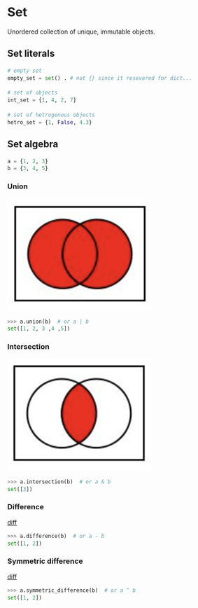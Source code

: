 # Set
Unordered collection of unique, immutable objects.
## Set literals
```python
# empty set
empty_set = set() . # not {} since it resevered for dict...

# set of objects
int_set = {1, 4, 2, 7}

# set of hetrogenous objects
hetro_set = {1, False, 4.3}
```
## Set algebra
```python
a = {1, 2, 3}
b = {3, 4, 5}
```
### Union
![unioun](/images/p17-union.png)
```python
>>> a.union(b)  # or a | b
set([1, 2, 3 ,4 ,5])
```
### Intersection
![intersect](/images/p17-intersect.png)
```python
>>> a.intersection(b)  # or a & b
set([3])
```
### Difference
[diff](/images/p17-difference.png)
```python
>>> a.difference(b)  # or a - b
set([1, 2])
```
### Symmetric difference
[diff](/images/p17-symmetric-difference.png)
```python
>>> a.symmetric_difference(b)  # or a ^ b
set([1, 2])
```
<!--stackedit_data:
eyJoaXN0b3J5IjpbNjU5NzkyNDIzLC0xOTM0MjA0NDgzXX0=
-->